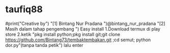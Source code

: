 # taufiq88 
#print("Creative by") "[1] Bintang Nur Pradana ")@bintang_nur_pradana 
"[2] Masih dalam tahap pengembang ") Easy install 1.Download termux di play store 2.ketik "pkg install python;pkg install git;git clone https://github.com/Bintang73/tembaktembakan.git ;cd semut; python dor.py"(tanpa tanda petik") lalu enter
